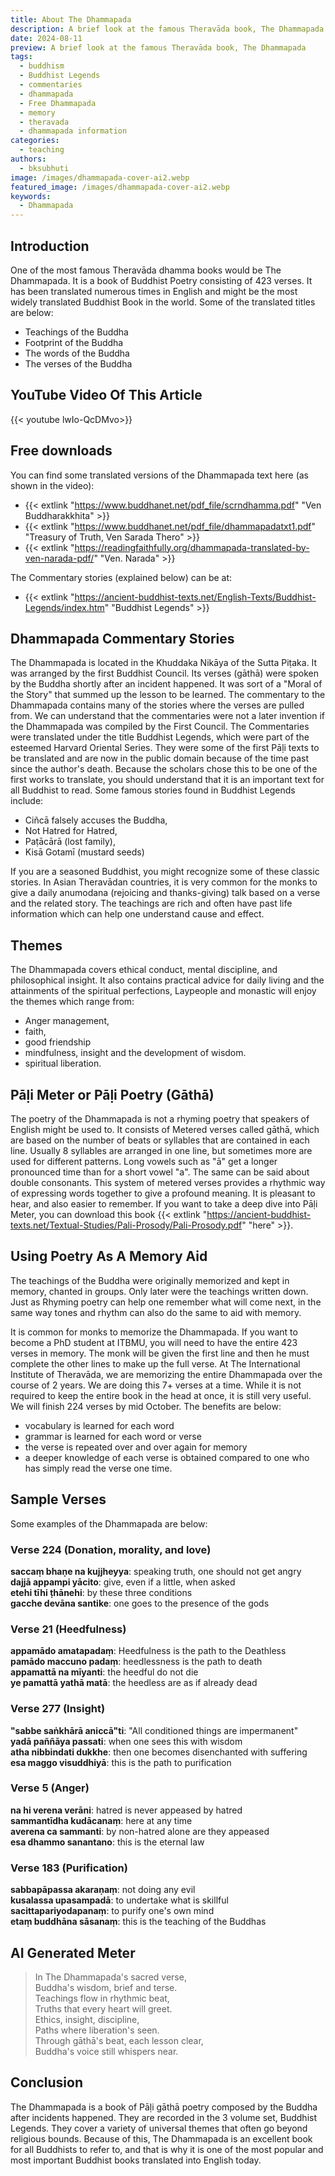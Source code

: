 ```yaml
---
title: About The Dhammapada
description: A brief look at the famous Theravāda book, The Dhammapada
date: 2024-08-11
preview: A brief look at the famous Theravāda book, The Dhammapada
tags:
  - buddhism
  - Buddhist Legends
  - commentaries
  - dhammapada
  - Free Dhammapada
  - memory
  - theravada
  - dhammapada information
categories:
  - teaching
authors:
  - bksubhuti
image: /images/dhammapada-cover-ai2.webp
featured_image: /images/dhammapada-cover-ai2.webp
keywords:
  - Dhammapada
---
```


## Introduction
One of the most famous Theravāda dhamma books would be The Dhammapada.  It is a book of Buddhist Poetry consisting of 423 verses.  It has been translated numerous times in English and might be the most widely translated Buddhist Book in the world.  Some of the translated titles are below:
- Teachings of the Buddha
- Footprint of the Buddha
- The words of the Buddha
- The verses of the Buddha

## YouTube Video Of This Article
{{< youtube lwIo-QcDMvo>}}


## Free downloads
You can find some translated versions of the Dhammapada text here (as shown in the video):  
- {{< extlink "https://www.buddhanet.net/pdf_file/scrndhamma.pdf" "Ven Buddharakkhita" >}}  
- {{< extlink "https://www.buddhanet.net/pdf_file/dhammapadatxt1.pdf" "Treasury of Truth, Ven Sarada Thero" >}}  
- {{< extlink "https://readingfaithfully.org/dhammapada-translated-by-ven-narada-pdf/" "Ven. Narada" >}}  

The Commentary stories (explained below) can be at:
- {{< extlink "https://ancient-buddhist-texts.net/English-Texts/Buddhist-Legends/index.htm" "Buddhist Legends" >}}  


## Dhammapada Commentary Stories
The Dhammapada is located in the Khuddaka Nikāya of the Sutta Piṭaka.  It was arranged by the first Buddhist Council.  Its verses (gāthā) were spoken by the Buddha shortly after an incident happened.  It was sort of a "Moral of the Story" that summed up the lesson to be learned.  The commentary to the Dhammapada contains many of the stories where the verses are pulled from.  We can understand that the commentaries were not a later invention if the Dhammapada was compiled by the First Council.  The Commentaries were translated under the title Buddhist Legends, which were part of the esteemed Harvard Oriental Series.  They were some of the first Pāḷi texts to be translated and are now in the public domain because of the time past since the author's death.  Because the scholars chose this to be one of the first works to translate, you should understand that it is an important text for all Buddhist to read.  Some famous stories found in Buddhist Legends include:
- Ciñcā falsely accuses the Buddha,  
- Not Hatred for Hatred,  
- Paṭācārā (lost family), 
- Kisā Gotamī (mustard seeds)

If you are a seasoned Buddhist, you might recognize some of these classic stories. In Asian Theravādan countries, it is very common for the monks to give a daily anumodana (rejoicing and thanks-giving) talk based on a verse and the related story.  The teachings are rich and often have past life information which can help one understand cause and effect.

## Themes
The Dhammapada covers ethical conduct, mental discipline, and philosophical insight.  It also contains practical advice for daily living and the attainments of the spiritual perfections,
Laypeople and monastic will enjoy the themes which range from:
- Anger management, 
- faith, 
- good friendship 
- mindfulness, insight and the development of wisdom. 
- spiritual liberation.  

## Pāḷi Meter or Pāḷi Poetry (Gāthā)
The poetry of the Dhammapada is not a rhyming poetry that speakers of English might be used to.  It consists of Metered verses called gāthā, which are based on the number of beats or syllables that are contained in each line.  Usually 8 syllables are arranged in one line, but sometimes more are used for different patterns.  Long vowels such as "ā" get a longer pronounced time than for a short vowel "a".  The same can be said about double consonants.  This system of metered verses provides a rhythmic way of expressing words together to give a profound meaning.  It is pleasant to hear, and also easier to remember.  If you want to take a deep dive into Pāḷi Meter, you can download this book {{< extlink "https://ancient-buddhist-texts.net/Textual-Studies/Pali-Prosody/Pali-Prosody.pdf" "here" >}}. 

## Using Poetry As A Memory Aid
The teachings of the Buddha were originally memorized and kept in memory, chanted in groups.  Only later were the teachings written down.  Just as Rhyming poetry can help one remember what will come next, in the same way tones and rhythm can also do the same to aid with memory.

It is common for monks to memorize the Dhammapada.  If you want to become a PhD student at ITBMU, you will need to have the entire 423 verses in memory.  The monk will be given the first line and then he must complete the other lines to make up the full verse.  At The International Institute of Theravāda, we are memorizing the entire Dhammapada over the course of 2 years.  We are doing this 7+ verses at a time.  While it is not required to keep the entire book in the head at once, it is still very useful. We will finish 224 verses by mid October.  The benefits are below:

- vocabulary is learned for each word
- grammar is learned for each word or verse
- the verse is repeated over and over again for memory
- a deeper knowledge of each verse is obtained compared to one who has simply read the verse one time.

## Sample Verses

Some examples of the Dhammapada are below:
### Verse 224 (Donation, morality, and love) 
**saccaṃ bhaṇe na kujjheyya**: speaking truth, one should not get angry  
**dajjā appampi yācito**: give, even if a little, when asked  
**etehi tīhi ṭhānehi**: by these three conditions  
**gacche devāna santike**: one goes to the presence of the gods  

### Verse 21 (Heedfulness)  
**appamādo amatapadaṃ**: Heedfulness is the path to the Deathless  
**pamādo maccuno padaṃ**: heedlessness is the path to death  
**appamattā na mīyanti**: the heedful do not die  
**ye pamattā yathā matā**: the heedless are as if already dead  

### Verse 277 (Insight)  
**"sabbe saṅkhārā aniccā"ti**: "All conditioned things are impermanent"  
**yadā paññāya passati**: when one sees this with wisdom  
**atha nibbindati dukkhe**: then one becomes disenchanted with suffering  
**esa maggo visuddhiyā**: this is the path to purification  

### Verse 5 (Anger)  
**na hi verena verāni**: hatred is never appeased by hatred  
**sammantīdha kudācanaṃ**: here at any time  
**averena ca sammanti**: by non-hatred alone are they appeased  
**esa dhammo sanantano**: this is the eternal law  

### Verse 183 (Purification)  
**sabbapāpassa akaraṇaṃ**: not doing any evil  
**kusalassa upasampadā**: to undertake what is skillful  
**sacittapariyodapanaṃ**: to purify one's own mind  
**etaṃ buddhāna sāsanaṃ**: this is the teaching of the Buddhas  

## AI Generated Meter
> In The Dhammapada's sacred verse,  
> Buddha's wisdom, brief and terse.  
> Teachings flow in rhythmic beat,  
> Truths that every heart will greet.  
> Ethics, insight, discipline,  
> Paths where liberation's seen.  
> Through gāthā's beat, each lesson clear,  
> Buddha's voice still whispers near.


## Conclusion 
The Dhammapada is a book of Pāḷi gāthā poetry composed by the Buddha after incidents happened.  They are recorded in the 3 volume set, Buddhist Legends.  They cover a variety of universal themes that often go beyond religious bounds.  Because of this, The Dhammapada is an excellent book for all Buddhists to refer to, and that is why it is one of the most popular and most important Buddhist books translated into English today.


